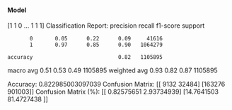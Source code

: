 #### Model
[1 1 0 ... 1 1 1]
Classification Report:
              precision    recall  f1-score   support

           0       0.05      0.22      0.09     41616
           1       0.97      0.85      0.90   1064279

    accuracy                           0.82   1105895
   macro avg       0.51      0.53      0.49   1105895
weighted avg       0.93      0.82      0.87   1105895

Accuracy: 0.822985003097039
Confusion Matrix:
[[  9132  32484]
 [163276 901003]]
Confusion Matrix (%):
[[ 0.82575651  2.93734939]
 [14.7641503  81.4727438 ]]
